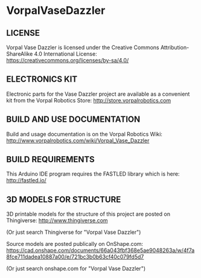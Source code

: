 # VorpalVaseDazzler

LICENSE
-------
Vorpal Vase Dazzler is licensed under the Creative Commons Attribution-ShareAlike 4.0 International License:
https://creativecommons.org/licenses/by-sa/4.0/

ELECTRONICS KIT
---------------
Electronic parts for the Vase Dazzler project are available as a convenient kit from the Vorpal Robotics Store:
http://store.vorpalrobotics.com

BUILD AND USE DOCUMENTATION
---------------------------
Build and usage documentation is on the Vorpal Robotics Wiki:
http://www.vorpalrobotics.com/wiki/Vorpal_Vase_Dazzler

BUILD REQUIREMENTS
------------------
This Arduino IDE program requires the FASTLED library which is here:
http://fastled.io/

3D MODELS FOR STRUCTURE
-----------------------
3D printable models for the structure of this project are posted on Thingiverse:
http://www.thingiverse.com

(Or just search Thingiverse for "Vorpal Vase Dazzler")

Source models are posted publically on OnShape.com:
https://cad.onshape.com/documents/66a043fbf368e5ae9048263a/w/4f7a8fce711dadea10887a00/e/721bc3b0b63cf40c079fd5d7

(Or just search onshape.com for "Vorpal Vase Dazzler")
